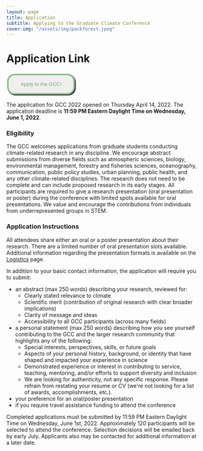 ```yaml
---
layout: page
title: Application
subtitle: Applying to the Graduate Climate Conference
cover-img: "/assets/img/packforest.jpeg"
---
```


# Application Link

<style>
.button {
  border: none;
  color: #75A075;
  padding: 1rem 2rem;
  text-align: center;
  text-decoration: none;
  display: inline-block;
  margin: 4px 2px;
  transition-duration: 0.3s;
  cursor: pointer;
  background-color: light-gray; 
  border: 4px solid #8FBC8F;
  border-radius: 20px;
  box-shadow: 2px 2px 2px black;
}

.button:hover {
  background-color: #8FBC8F;
  color: #0085A1;
  box-shadow: 2px 2px 2px black;
  text-decoration: underline;
}
</style>
<a target="_blank" href="https://docs.google.com/forms/d/e/1FAIpQLSdX2t4XdsJhbMjS5fLU9Q7ar_yZ8a0C-X_owvRt9X8P3d6zaw/viewform">
<button class="button">Apply to the GCC!</button></a>

The application for GCC 2022 opened on Thursday April 14, 2022. The application deadline is __11:59 PM Eastern Daylight Time on Wednesday, June 1, 2022__.

### Eligibility

The GCC welcomes applications from graduate students conducting climate-related research in any discipline. We encourage abstract submissions from diverse fields such as atmospheric sciences, biology, environmental management, forestry and fisheries sciences, oceanography, communication, public policy studies, urban planning, public health, and any other climate-related disciplines. The research does not need to be complete and can include proposed research in its early stages. All participants are required to give a research presentation (oral presentation or poster) during the conference with limited spots available for oral presentations. We value and encourage the contributions from individuals from underrepresented groups in STEM.

### Application Instructions

All attendees share either an oral or a poster presentation about their research. There are a limited number of oral presentation slots available. Additional information regarding the presentation formats is available on the [Logistics](https://graduateclimateconference.github.io/logistics/) page.

In addition to your basic contact information, the application will require you to submit:
- an abstract (max 250 words) describing your research, reviewed for:
    - Clearly stated relevance to climate 
    - Scientific merit (contribution of original research with clear broader implications)
    - Clarity of message and ideas
    - Accessibility to all GCC participants (across many fields)
- a personal statement (max 250 words) ​describing how you see yourself contributing to the GCC and the larger research community that highlights any of the following:
    - Special interests, perspectives, skills, or future goals
    - Aspects of your personal history, background, or identity that have shaped and impacted your experience in science
    - Demonstrated experience or interest in contributing to service, teaching, mentoring, and/or efforts to support diversity and inclusion
    - We are looking for authenticity, not any specific response. Please refrain from restating your resume or CV (we're not looking for a list of awards, accomplishments, etc.).
- your preference for an oral/poster presentation
- if you require travel assistance funding to attend the conference

Completed applications must be submitted by 11:59 PM Eastern Daylight Time on Wednesday, June 1st, 2022. Approximately 120 participants will be selected to attend the conference. Selection decisions will be emailed back by early July. Applicants also may be contacted for additional information at a later date.